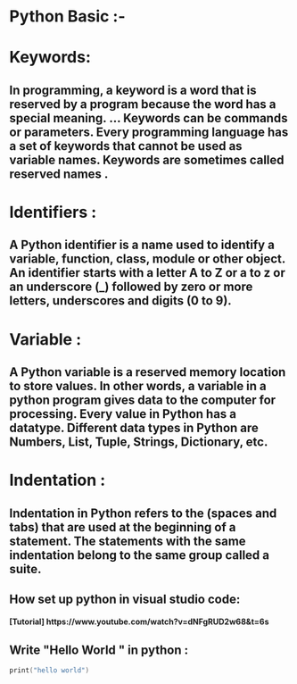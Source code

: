 <h1>Python Basic :-</h1>
<h1>Keywords:</h1>
<h2> In programming, a keyword is a word that is reserved by a program because the word has a special meaning. ... Keywords can be commands or parameters. Every programming language has a set of keywords that cannot be used as variable names. Keywords are sometimes called reserved names .</h2>
<h1>Identifiers :</h1>
<h2>A Python identifier is a name used to identify a variable, function, class, module or other object. An identifier starts with a letter A to Z or a to z or an underscore (_) followed by zero or more letters, underscores and digits (0 to 9).</h2>
<h1>Variable :</h1>
<h2>A Python variable is a reserved memory location to store values. In other words, a variable in a python program gives data to the computer for processing. Every value in Python has a datatype. Different data types in Python are Numbers, List, Tuple, Strings, Dictionary, etc.</h2>
<h1>Indentation :</h1>
<h2>Indentation in Python refers to the (spaces and tabs) that are used at the beginning of a statement. The statements with the same indentation belong to the same group called a suite.</h2>
<h2>How set up python in visual studio code:</h2>
<h4>[Tutorial] https://www.youtube.com/watch?v=dNFgRUD2w68&t=6s </h4>
<h2>Write "Hello World " in python :</h2>

```cpp
print("hello world")
```